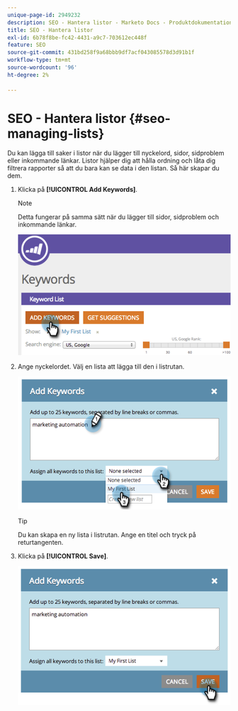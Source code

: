 ```yaml
---
unique-page-id: 2949232
description: SEO - Hantera listor - Marketo Docs - Produktdokumentation
title: SEO - Hantera listor
exl-id: 6b78f8be-fc42-4431-a9c7-703612ec448f
feature: SEO
source-git-commit: 431bd258f9a68bbb9df7acf043085578d3d91b1f
workflow-type: tm+mt
source-wordcount: '96'
ht-degree: 2%

---
```


# SEO - Hantera listor {#seo-managing-lists}

Du kan lägga till saker i listor när du lägger till nyckelord, sidor, sidproblem eller inkommande länkar. Listor hjälper dig att hålla ordning och låta dig filtrera rapporter så att du bara kan se data i den listan. Så här skapar du dem.

1. Klicka på **[!UICONTROL Add Keywords]**.

   >[!NOTE]
   >
   >Detta fungerar på samma sätt när du lägger till sidor, sidproblem och inkommande länkar.

   ![](assets/image2014-9-18-13-3a24-3a35.png)

1. Ange nyckelordet. Välj en lista att lägga till den i listrutan.

   ![](assets/image2014-9-18-13-3a24-3a50.png)

   >[!TIP]
   >
   >Du kan skapa en ny lista i listrutan. Ange en titel och tryck på returtangenten.

1. Klicka på **[!UICONTROL Save]**.

   ![](assets/image2014-9-18-13-3a25-3a36.png)
